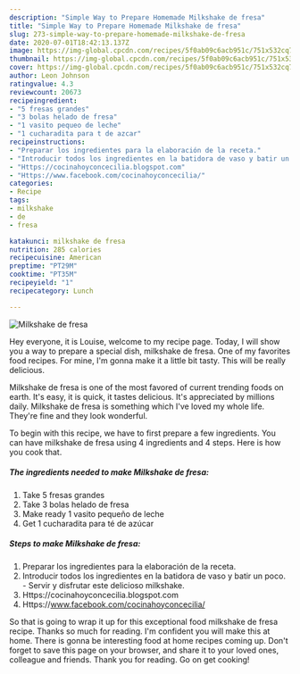 ```yaml
---
description: "Simple Way to Prepare Homemade Milkshake de fresa"
title: "Simple Way to Prepare Homemade Milkshake de fresa"
slug: 273-simple-way-to-prepare-homemade-milkshake-de-fresa
date: 2020-07-01T18:42:13.137Z
image: https://img-global.cpcdn.com/recipes/5f0ab09c6acb951c/751x532cq70/milkshake-de-fresa-foto-principal.jpg
thumbnail: https://img-global.cpcdn.com/recipes/5f0ab09c6acb951c/751x532cq70/milkshake-de-fresa-foto-principal.jpg
cover: https://img-global.cpcdn.com/recipes/5f0ab09c6acb951c/751x532cq70/milkshake-de-fresa-foto-principal.jpg
author: Leon Johnson
ratingvalue: 4.3
reviewcount: 20673
recipeingredient:
- "5 fresas grandes"
- "3 bolas helado de fresa"
- "1 vasito pequeo de leche"
- "1 cucharadita para t de azcar"
recipeinstructions:
- "Preparar los ingredientes para la elaboración de la receta."
- "Introducir todos los ingredientes en la batidora de vaso y batir un poco. Servir y disfrutar este delicioso milkshake."
- "Https://cocinahoyconcecilia.blogspot.com"
- "Https://www.facebook.com/cocinahoyconcecilia/"
categories:
- Recipe
tags:
- milkshake
- de
- fresa

katakunci: milkshake de fresa 
nutrition: 285 calories
recipecuisine: American
preptime: "PT29M"
cooktime: "PT35M"
recipeyield: "1"
recipecategory: Lunch

---
```



![Milkshake de fresa](https://img-global.cpcdn.com/recipes/5f0ab09c6acb951c/751x532cq70/milkshake-de-fresa-foto-principal.jpg)

Hey everyone, it is Louise, welcome to my recipe page. Today, I will show you a way to prepare a special dish, milkshake de fresa. One of my favorites food recipes. For mine, I'm gonna make it a little bit tasty. This will be really delicious.

Milkshake de fresa is one of the most favored of current trending foods on earth. It's easy, it is quick, it tastes delicious. It's appreciated by millions daily. Milkshake de fresa is something which I've loved my whole life. They're fine and they look wonderful.




To begin with this recipe, we have to first prepare a few ingredients. You can have milkshake de fresa using 4 ingredients and 4 steps. Here is how you cook that.

<!--inarticleads1-->

##### The ingredients needed to make Milkshake de fresa:

1. Take 5 fresas grandes
1. Take 3 bolas helado de fresa
1. Make ready 1 vasito pequeño de leche
1. Get 1 cucharadita para té de azúcar




<!--inarticleads2-->

##### Steps to make Milkshake de fresa:

1. Preparar los ingredientes para la elaboración de la receta.
1. Introducir todos los ingredientes en la batidora de vaso y batir un poco. - Servir y disfrutar este delicioso milkshake.
1. Https://cocinahoyconcecilia.blogspot.com
1. Https://www.facebook.com/cocinahoyconcecilia/




So that is going to wrap it up for this exceptional food milkshake de fresa recipe. Thanks so much for reading. I'm confident you will make this at home. There is gonna be interesting food at home recipes coming up. Don't forget to save this page on your browser, and share it to your loved ones, colleague and friends. Thank you for reading. Go on get cooking!

